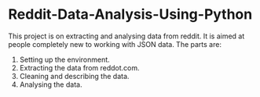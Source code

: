# Reddit-Data-Analysis-Using-Python
This project is on extracting and analysing data from reddit. It is aimed at people completely new to working with JSON data. The parts are:
1. Setting up the environment. 
2. Extracting the data from reddot.com.
3. Cleaning and describing the data. 
4. Analysing the data.
